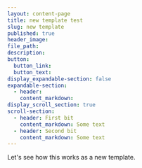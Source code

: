 ```yaml
---
layout: content-page
title: new template test
slug: new template
published: true
header_image:
file_path:
description:
button:
  button_link:
  button_text:
display_expandable-section: false
expandable-section:
  - header:
    content_markdown:
display_scroll_section: true
scroll-section:
  - header: First bit
    content_markdown: Some text
  - header: Second bit
    content_markdown: Some text
---
```


Let's see how this works as a new template.
